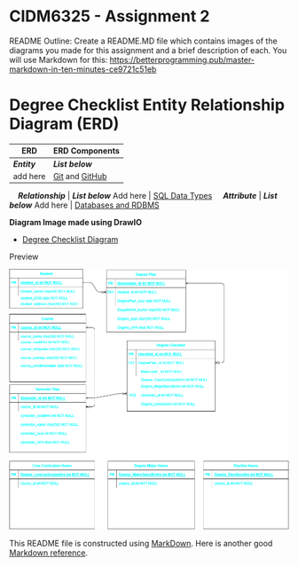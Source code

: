 # CIDM6325 - Assignment 2
README Outline: Create a README.MD file which contains images of the diagrams you made for this assignment and a brief description of each.  You will use Markdown for this: https://betterprogramming.pub/master-markdown-in-ten-minutes-ce9721c51eb


# Degree Checklist Entity Relationship Diagram (ERD)

ERD                      | ERD Components
---                             | ---
***Entity***                 | ***List below***
add here        | [Git](https://training.github.com/downloads/github-git-cheat-sheet/) and [GitHub](https://docs.github.com/en/get-started)  
&nbsp;
&nbsp;
***Relationship***                 | ***List below***
Add here           | [SQL Data Types](https://database.guide/database-tutorial-part-1-about-databases-creating-databases-tables/)
&nbsp;
&nbsp;
***Attribute***                 | ***List below***
Add here         | [Databases and RDBMS](https://database.guide/what-is-a-database/)

**Diagram Image made using DrawIO**
* [Degree Checklist Diagram](https://github.com/m3gan-m/CIDM-6325/blob/e5bd5f1a884cbb889b2867e947d09ad55da1710b/Assignments/degreechecklist/Assignment%202%20Modeling.drawio) 

Preview

![myimage-alt-tag](https://github.com/m3gan-m/CIDM-6325/blob/06135ce2f99b222cf9e59f719f29b857d0d4de1c/Assignments/degreechecklist/Assignment%202%20Modeling.drawio.png)

This README file is constructed using [MarkDown](https://www.markdownguide.org/basic-syntax).  Here is another good [Markdown reference](https://commonmark.org/help/).
